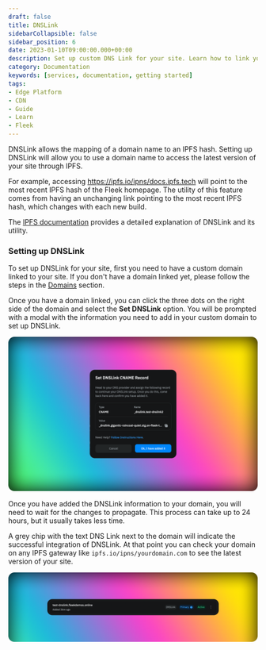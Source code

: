 ```yaml
---
draft: false
title: DNSLink
sidebarCollapsible: false
sidebar_position: 6
date: 2023-01-10T09:00:00.000+00:00
description: Set up custom DNS Link for your site. Learn how to link your domain to your Fleek site.
category: Documentation
keywords: [services, documentation, getting started]
tags:
- Edge Platform
- CDN
- Guide
- Learn
- Fleek
---
```


DNSLink allows the mapping of a domain name to an IPFS hash. Setting up DNSLink will allow you to use a domain name to access the latest version of your site through IPFS.

For example, accessing https://ipfs.io/ipns/docs.ipfs.tech will point to the most recent IPFS hash of the Fleek homepage. The utility of this feature comes from having an unchanging link pointing to the most recent IPFS hash, which changes with each new build.

The [IPFS documentation](https://docs.ipfs.tech/concepts/dnslink/) provides a detailed explanation of DNSLink and its utility.

### Setting up DNSLink

To set up DNSLink for your site, first you need to have a custom domain linked to your site. If you don't have a domain linked yet, please follow the steps in the [Domains](/docs/Domains/custom-domains) section.

Once you have a domain linked, you can click the three dots on the right side of the domain and select the **Set DNSLink** option. You will be prompted with a modal with the information you need to add in your custom domain to set up DNSLink.

![DNSLink Modal](../images/dnslink-modal.png)

Once you have added the DNSLink information to your domain, you will need to wait for the changes to propagate. This process can take up to 24 hours, but it usually takes less time.

A grey chip with the text DNS Link next to the domain will indicate the successful integration of DNSLink. At that point you can check your domain on any IPFS gateway like `ipfs.io/ipns/yourdomain.com` to see the latest version of your site.

![DNSLink Confirmation](../images/dnslink-confirmation.png)
